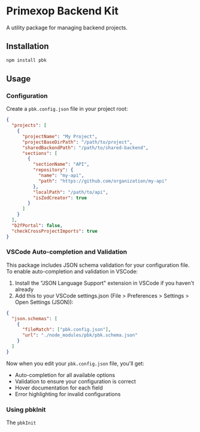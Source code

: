 # Primexop Backend Kit

A utility package for managing backend projects.

## Installation

```bash
npm install pbk
```

## Usage

### Configuration

Create a `pbk.config.json` file in your project root:

```json
{
  "projects": [
    {
      "projectName": "My Project",
      "projectBaseDirPath": "/path/to/project",
      "sharedBackendPath": "/path/to/shared-backend",
      "sections": [
        {
          "sectionName": "API",
          "repository": {
            "name": "my-api",
            "path": "https://github.com/organization/my-api"
          },
          "localPath": "/path/to/api",
          "isZodCreator": true
        }
      ]
    }
  ],
  "b2fPortal": false,
  "checkCrossProjectImports": true
}
```

### VSCode Auto-completion and Validation

This package includes JSON schema validation for your configuration file. To enable auto-completion and validation in VSCode:

1. Install the "JSON Language Support" extension in VSCode if you haven't already
2. Add this to your VSCode settings.json (File > Preferences > Settings > Open Settings (JSON)):

```json
{
  "json.schemas": [
    {
      "fileMatch": ["pbk.config.json"],
      "url": "./node_modules/pbk/pbk.schema.json"
    }
  ]
}
```

Now when you edit your `pbk.config.json` file, you'll get:
- Auto-completion for all available options
- Validation to ensure your configuration is correct
- Hover documentation for each field
- Error highlighting for invalid configurations

### Using pbkInit

The `pbkInit`